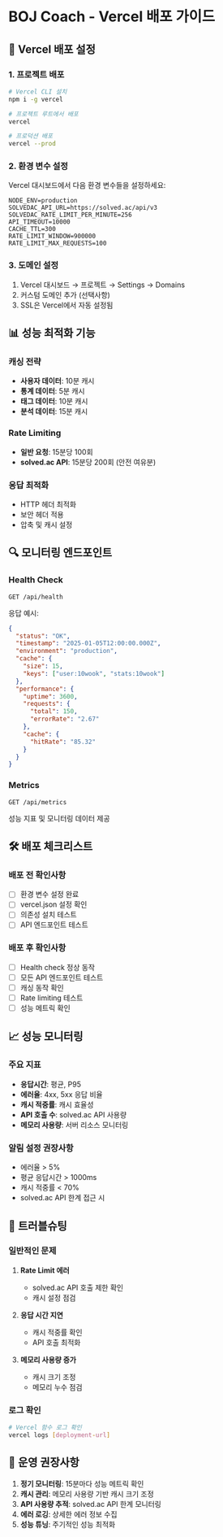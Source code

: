 # BOJ Coach - Vercel 배포 가이드

## 🚀 Vercel 배포 설정

### 1. 프로젝트 배포

```bash
# Vercel CLI 설치
npm i -g vercel

# 프로젝트 루트에서 배포
vercel

# 프로덕션 배포
vercel --prod
```

### 2. 환경 변수 설정

Vercel 대시보드에서 다음 환경 변수들을 설정하세요:

```env
NODE_ENV=production
SOLVEDAC_API_URL=https://solved.ac/api/v3
SOLVEDAC_RATE_LIMIT_PER_MINUTE=256
API_TIMEOUT=10000
CACHE_TTL=300
RATE_LIMIT_WINDOW=900000
RATE_LIMIT_MAX_REQUESTS=100
```

### 3. 도메인 설정

1. Vercel 대시보드 → 프로젝트 → Settings → Domains
2. 커스텀 도메인 추가 (선택사항)
3. SSL은 Vercel에서 자동 설정됨

## 📊 성능 최적화 기능

### 캐싱 전략
- **사용자 데이터**: 10분 캐시
- **통계 데이터**: 5분 캐시  
- **태그 데이터**: 10분 캐시
- **분석 데이터**: 15분 캐시

### Rate Limiting
- **일반 요청**: 15분당 100회
- **solved.ac API**: 15분당 200회 (안전 여유분)

### 응답 최적화
- HTTP 헤더 최적화
- 보안 헤더 적용
- 압축 및 캐시 설정

## 🔍 모니터링 엔드포인트

### Health Check
```
GET /api/health
```

응답 예시:
```json
{
  "status": "OK",
  "timestamp": "2025-01-05T12:00:00.000Z",
  "environment": "production",
  "cache": {
    "size": 15,
    "keys": ["user:10wook", "stats:10wook"]
  },
  "performance": {
    "uptime": 3600,
    "requests": {
      "total": 150,
      "errorRate": "2.67"
    },
    "cache": {
      "hitRate": "85.32"
    }
  }
}
```

### Metrics
```
GET /api/metrics
```

성능 지표 및 모니터링 데이터 제공

## 🛠 배포 체크리스트

### 배포 전 확인사항
- [ ] 환경 변수 설정 완료
- [ ] vercel.json 설정 확인
- [ ] 의존성 설치 테스트
- [ ] API 엔드포인트 테스트

### 배포 후 확인사항
- [ ] Health check 정상 동작
- [ ] 모든 API 엔드포인트 테스트
- [ ] 캐싱 동작 확인
- [ ] Rate limiting 테스트
- [ ] 성능 메트릭 확인

## 📈 성능 모니터링

### 주요 지표
- **응답시간**: 평균, P95
- **에러율**: 4xx, 5xx 응답 비율
- **캐시 적중률**: 캐시 효율성
- **API 호출 수**: solved.ac API 사용량
- **메모리 사용량**: 서버 리소스 모니터링

### 알림 설정 권장사항
- 에러율 > 5%
- 평균 응답시간 > 1000ms
- 캐시 적중률 < 70%
- solved.ac API 한계 접근 시

## 🔧 트러블슈팅

### 일반적인 문제

1. **Rate Limit 에러**
   - solved.ac API 호출 제한 확인
   - 캐시 설정 점검

2. **응답 시간 지연**
   - 캐시 적중률 확인
   - API 호출 최적화

3. **메모리 사용량 증가**
   - 캐시 크기 조정
   - 메모리 누수 점검

### 로그 확인
```bash
# Vercel 함수 로그 확인
vercel logs [deployment-url]
```

## 🎯 운영 권장사항

1. **정기 모니터링**: 15분마다 성능 메트릭 확인
2. **캐시 관리**: 메모리 사용량 기반 캐시 크기 조정
3. **API 사용량 추적**: solved.ac API 한계 모니터링
4. **에러 로깅**: 상세한 에러 정보 수집
5. **성능 튜닝**: 주기적인 성능 최적화